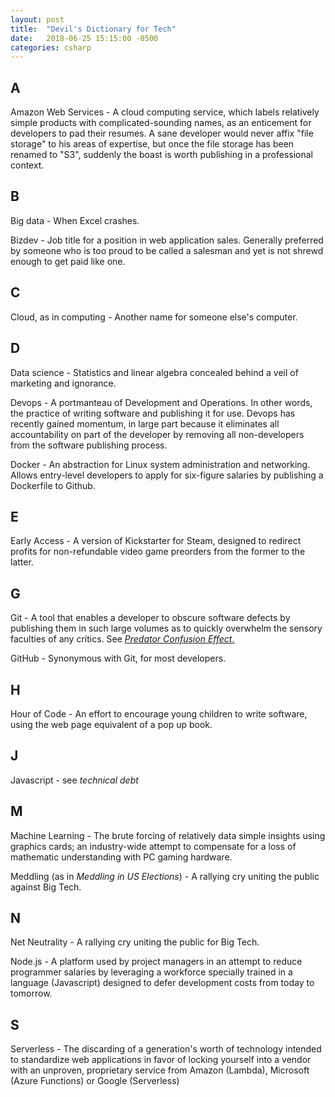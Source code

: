 ```yaml
---
layout: post
title:  "Devil's Dictionary for Tech"
date:   2018-06-25 15:15:00 -0500
categories: csharp
---
```


## A ## 

Amazon Web Services - A cloud computing service, which labels relatively simple products with complicated-sounding
names, as an enticement for developers to pad their resumes.  A sane developer would never affix "file storage" to his
areas of expertise, but once the file storage has been renamed to "S3", suddenly the boast is worth publishing in a
professional context.

## B ##

Big data - When Excel crashes.

Bizdev - Job title for a position in web application sales.  Generally preferred by someone who is too proud to be
called a salesman and yet is not shrewd enough to get paid like one.

## C ##

Cloud, as in computing - Another name for someone else's computer.

## D ##

Data science - Statistics and linear algebra concealed behind a veil of marketing and ignorance.

Devops - A portmanteau of Development and Operations.  In other words, the practice of writing software and publishing
it for use.  Devops has recently gained momentum, in large part because it eliminates all accountability on part of the
developer by removing all non-developers from the software publishing process.

Docker - An abstraction for Linux system administration and networking.  Allows entry-level developers to apply for
six-figure salaries by publishing a Dockerfile to Github.

## E ##

Early Access - A version of Kickstarter for Steam, designed to redirect profits for non-refundable video game preorders
from the former to the latter.

## G ##

Git - A tool that enables a developer to obscure software defects by publishing them in such large volumes as to
quickly overwhelm the sensory faculties of any critics.  See [*Predator Confusion Effect*.][0]

GitHub - Synonymous with Git, for most developers.

## H ##

Hour of Code - An effort to encourage young children to write software, using the web page equivalent of a pop up book.

## J ##

Javascript - see *technical debt*

## M ##

Machine Learning - The brute forcing of relatively data simple insights using graphics cards; an industry-wide attempt 
to compensate for a loss of mathematic understanding with PC gaming hardware.

Meddling (as in *Meddling in US Elections*) - A rallying cry uniting the public against Big Tech.

## N ##

Net Neutrality - A rallying cry uniting the public for Big Tech.

Node.js - A platform used by project managers in an attempt to reduce programmer salaries by leveraging a workforce
specially trained in a language (Javascript) designed to defer development costs from today to tomorrow.

## S ##

Serverless - The discarding of a generation's worth of technology intended to standardize web applications in favor of
locking yourself into a vendor with an unproven, proprietary service from Amazon (Lambda), Microsoft (Azure Functions)
or Google (Serverless)

[0]: https://link.springer.com/article/10.1007%2FBF00177338